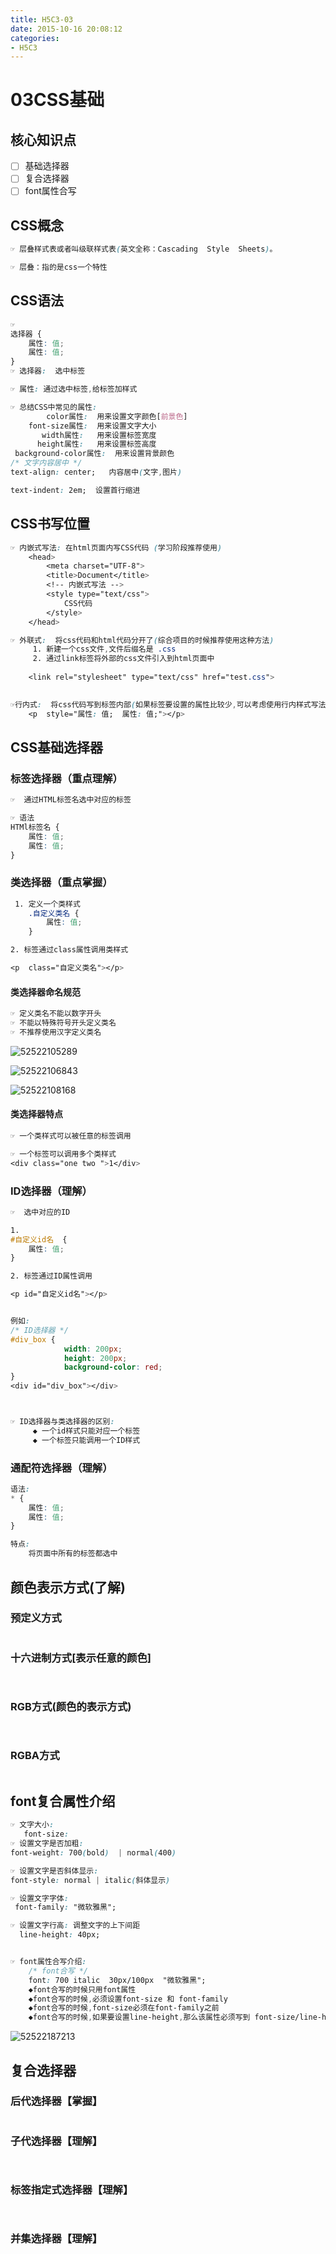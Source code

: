 ```yaml
---
title: H5C3-03
date: 2015-10-16 20:08:12
categories: 
- H5C3
---
```


# 03CSS基础

## 核心知识点

- [ ] 基础选择器
- [ ] 复合选择器
- [ ] font属性合写

## CSS概念

```css
☞ 层叠样式表或者叫级联样式表(英文全称：Cascading  Style  Sheets)。

☞ 层叠：指的是css一个特性
```

## CSS语法

```css
☞  
选择器 {
    属性: 值;
    属性: 值;
}
☞ 选择器:  选中标签

☞ 属性: 通过选中标签,给标签加样式

☞ 总结CSS中常见的属性:
		color属性:  用来设置文字颜色[前景色]
    font-size属性:  用来设置文字大小
	   width属性:   用来设置标签宽度
	  height属性:   用来设置标签高度
 background-color属性:  用来设置背景颜色
/* 文字内容居中 */
text-align: center;   内容居中(文字,图片)

text-indent: 2em;  设置首行缩进
```

## CSS书写位置

```css
☞ 内嵌式写法: 在html页面内写CSS代码 (学习阶段推荐使用)
	<head>
        <meta charset="UTF-8">
        <title>Document</title>
        <!-- 内嵌式写法 -->
        <style type="text/css">
            CSS代码
        </style>
    </head>

☞ 外联式: 	将css代码和html代码分开了(综合项目的时候推荐使用这种方法)
	 1. 新建一个css文件,文件后缀名是 .css
	 2. 通过link标签将外部的css文件引入到html页面中
	
	<link rel="stylesheet" type="text/css" href="test.css">
	

☞行内式:  将css代码写到标签内部(如果标签要设置的属性比较少,可以考虑使用行内样式写法)
	<p  style="属性: 值;  属性: 值;"></p>
```

## CSS基础选择器

### 标签选择器（重点理解）

```css
☞  通过HTML标签名选中对应的标签

☞ 语法
HTMl标签名 {
    属性: 值;
    属性: 值;
}
```

### 类选择器（重点掌握）

```CSS
 1. 定义一个类样式
    .自定义类名 {
        属性: 值;
    }

2. 标签通过class属性调用类样式

<p  class="自定义类名"></p>
```

#### 类选择器命名规范

```css
☞ 定义类名不能以数字开头
☞ 不能以特殊符号开头定义类名
☞ 不推荐使用汉字定义类名
```

![52522105289](./H5C3-03/1525221052898.png)

![52522106843](./H5C3-03/1525221068439.png)

![52522108168](./H5C3-03/1525221081684.png)

#### 类选择器特点

```css
☞ 一个类样式可以被任意的标签调用

☞ 一个标签可以调用多个类样式
<div class="one two ">1</div>
```

### ID选择器（理解）

```css
☞  选中对应的ID

1. 
#自定义id名  {
    属性: 值;
}

2. 标签通过ID属性调用

<p id="自定义id名"></p>


例如:
/* ID选择器 */
#div_box {
			width: 200px;
			height: 200px;
			background-color: red;
}
<div id="div_box"></div>



☞ ID选择器与类选择器的区别:
	 ◆ 一个id样式只能对应一个标签
     ◆ 一个标签只能调用一个ID样式
```

### 通配符选择器（理解）

```css
语法:
* {
    属性: 值; 
    属性: 值;
}

特点:
	将页面中所有的标签都选中
```

## 颜色表示方式(了解)

### 预定义方式

```css

```

### 十六进制方式[表示任意的颜色]

```css
  
```

### RGB方式(颜色的表示方式)

```css
  
```

### RGBA方式

```css

```

## font复合属性介绍

```css
☞ 文字大小:
   font-size: 
☞ 设置文字是否加粗:
font-weight: 700(bold)  | normal(400) 

☞ 设置文字是否斜体显示:
font-style: normal | italic(斜体显示)

☞ 设置文字字体:
 font-family: "微软雅黑";

☞ 设置文字行高: 调整文字的上下间距
  line-height: 40px;


☞ font属性合写介绍:
	/* font合写 */
	font: 700 italic  30px/100px  "微软雅黑";
	◆font合写的时候只用font属性
	◆font合写的时候,必须设置font-size 和 font-family
	◆font合写的时候,font-size必须在font-family之前
	◆font合写的时候,如果要设置line-height,那么该属性必须写到 font-size/line-height
```

![52522187213](./H5C3-03/1525221872132.png)

## 复合选择器

### 后代选择器【掌握】

```css

```

### 子代选择器【理解】

```css
 
```

### 标签指定式选择器【理解】

```css
  
```

### 并集选择器【理解】

```css
 
```
